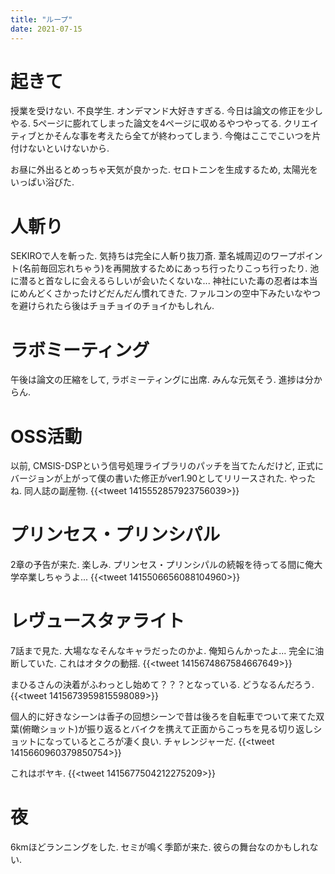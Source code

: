 ```yaml
---
title: "ループ"
date: 2021-07-15
---
```


# 起きて
授業を受けない. 不良学生. オンデマンド大好きすぎる. 今日は論文の修正を少しやる. 5ページに膨れてしまった論文を4ページに収めるやつやってる. クリエイティブとかそんな事を考えたら全てが終わってしまう. 今俺はここでこいつを片付けないといけないから.

お昼に外出るとめっちゃ天気が良かった. セロトニンを生成するため, 太陽光をいっぱい浴びた.
# 人斬り
SEKIROで人を斬った. 気持ちは完全に人斬り抜刀斎. 葦名城周辺のワープポイント(名前毎回忘れちゃう)を再開放するためにあっち行ったりこっち行ったり. 池に潜ると首なしに会えるらしいが会いたくないな... 神社にいた毒の忍者は本当にめんどくさかったけどだんだん慣れてきた. ファルコンの空中下みたいなやつを避けられたら後はチョチョイのチョイかもしれん.

# ラボミーティング
午後は論文の圧縮をして, ラボミーティングに出席. みんな元気そう. 進捗は分からん.

# OSS活動
以前, CMSIS-DSPという信号処理ライブラリのパッチを当てたんだけど, 正式にバージョンが上がって僕の書いた修正がver1.90としてリリースされた. やったね. 同人誌の副産物.
{{<tweet 1415552857923756039>}}

# プリンセス・プリンシパル
2章の予告が来た. 楽しみ. プリンセス・プリンシパルの続報を待ってる間に俺大学卒業しちゃうよ...
{{<tweet 1415506656088104960>}}

# レヴュースタァライト
7話まで見た. 大場ななそんなキャラだったのかよ. 俺知らんかったよ... 完全に油断していた. これはオタクの動揺.
{{<tweet 1415674867584667649>}}

まひるさんの決着がふわっとし始めて？？？となっている. どうなるんだろう.
{{<tweet 1415673959815598089>}}

個人的に好きなシーンは香子の回想シーンで昔は後ろを自転車でついて来てた双葉(俯瞰ショット)が振り返るとバイクを携えて正面からこっちを見る切り返しショットになっているところが凄く良い. チャレンジャーだ.
{{<tweet 1415660960379850754>}}

これはボヤキ.
{{<tweet 1415677504212275209>}}

# 夜
6kmほどランニングをした. セミが鳴く季節が来た. 彼らの舞台なのかもしれない.